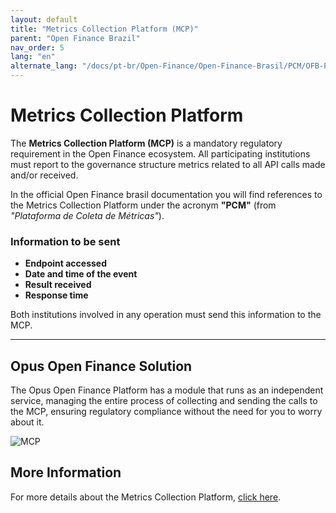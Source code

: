 ```yaml
---
layout: default
title: "Metrics Collection Platform (MCP)"
parent: "Open Finance Brazil"
nav_order: 5
lang: "en"
alternate_lang: "/docs/pt-br/Open-Finance/Open-Finance-Brasil/PCM/OFB-PCM/"
---
```


# Metrics Collection Platform

The **Metrics Collection Platform (MCP)** is a mandatory regulatory requirement in the Open Finance ecosystem. All participating institutions must report to the governance structure metrics related to all API calls made and/or received.

In the official Open Finance brasil documentation you will find references to the Metrics Collection Platform under the acronym **"PCM"** (from _"Plataforma de Coleta de Métricas"_).

### Information to be sent

- **Endpoint accessed**
- **Date and time of the event**
- **Result received**
- **Response time**

Both institutions involved in any operation must send this information to the MCP.

---

## Opus Open Finance Solution

The Opus Open Finance Platform has a module that runs as an independent service, managing the entire process of collecting and sending the calls to the MCP, ensuring regulatory compliance without the need for you to worry about it.

![MCP](./images/Pcm.png)

## More Information

For more details about the Metrics Collection Platform, [click here](https://openfinancebrasil.atlassian.net/wiki/spaces/OF/pages/37945356/Especifica+o+T+cnica).
